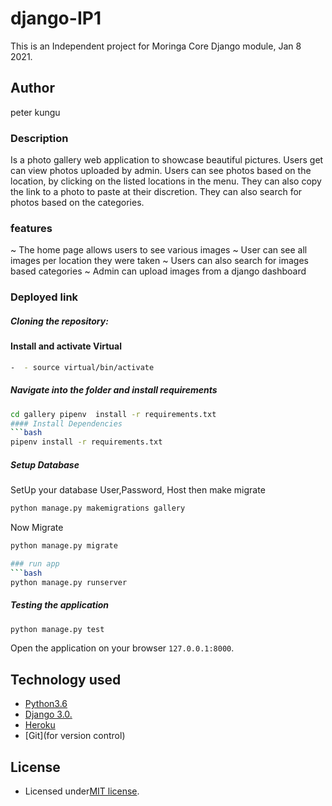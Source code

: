 # django-IP1
This is an Independent project for Moringa Core Django module, Jan 8 2021.

## Author
peter kungu

### Description
Is a photo gallery web application to showcase beautiful pictures. Users get can view photos uploaded by admin. Users can see photos based on the location, by clicking on the listed locations in the menu. They can also copy the link to a photo to paste at their discretion. They can also search for photos based on the categories.

### features
~ The home page allows users to see various images
~ User can see all images per location they were taken
~ Users can also search for images based categories
~ Admin can upload images from a django dashboard

### Deployed link



##### Cloning the repository:


#### Install and activate Virtual
 ```bash 
-  - source virtual/bin/activate  
```  

##### Navigate into the folder and install requirements  
 ```bash 
cd gallery pipenv  install -r requirements.txt 
#### Install Dependencies  
 ```bash 
 pipenv install -r requirements.txt 
```  
##### Setup Database  
  SetUp your database User,Password, Host then make migrate  
 ```bash 
python manage.py makemigrations gallery
 ``` 
 Now Migrate  
 ```bash 
 python manage.py migrate 

### run app
 ```bash 
 python manage.py runserver 
```  
##### Testing the application 
 ```bash 
 python manage.py test 
```
Open the application on your browser `127.0.0.1:8000`.  

## Technology used  
  
* [Python3.6](https://www.python.org/)  
* [Django 3.0.](https://docs.djangoproject.com/en/3.0/) 
* [Heroku](https://heroku.com)  
* [Git](for version control)

## License

- Licensed under[MIT license](license).
